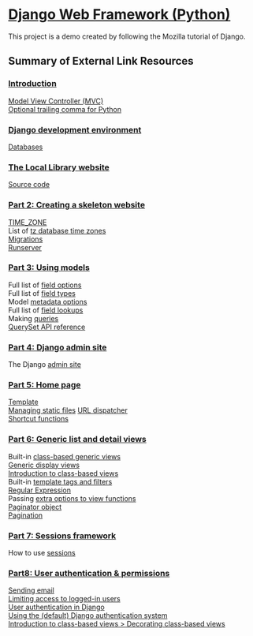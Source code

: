 # [Django Web Framework (Python)](https://developer.mozilla.org/en-US/docs/Learn/Server-side/Django)

This project is a demo created by following the Mozilla tutorial of Django.

## Summary of External Link Resources

### [Introduction](https://developer.mozilla.org/en-US/docs/Learn/Server-side/Django/Introduction)
[Model View Controller (MVC)](https://developer.mozilla.org/en-US/docs/Glossary/MVC)  
[Optional trailing comma for Python](https://docs.python.org/3/faq/design.html#why-does-python-allow-commas-at-the-end-of-lists-and-tuples)  

### [Django development environment](https://developer.mozilla.org/en-US/docs/Learn/Server-side/Django/development_environment)
[Databases](https://docs.djangoproject.com/en/2.1/ref/databases/)

### [The Local Library website](https://developer.mozilla.org/en-US/docs/Learn/Server-side/Django/Tutorial_local_library_website)
[Source code](https://github.com/mdn/django-locallibrary-tutorial)

### [Part 2: Creating a skeleton website](https://developer.mozilla.org/en-US/docs/Learn/Server-side/Django/skeleton_website)
[TIME_ZONE](https://docs.djangoproject.com/en/2.0/ref/settings/#std:setting-TIME_ZONE)  
List of [tz database time zones](https://en.wikipedia.org/wiki/List_of_tz_database_time_zones)  
[Migrations](https://docs.djangoproject.com/en/2.1/topics/migrations/)  
[Runserver](https://docs.djangoproject.com/en/2.1/ref/django-admin/#runserver)  

### [Part 3: Using models](https://developer.mozilla.org/en-US/docs/Learn/Server-side/Django/Models)
Full list of [field options](https://developer.mozilla.org/en-US/docs/Learn/Server-side/Django)  
Full list of [field types](https://docs.djangoproject.com/en/2.1/ref/models/fields/#field-types)  
Model [metadata options](https://docs.djangoproject.com/en/2.1/ref/models/options/)  
Full list of [field lookups](https://docs.djangoproject.com/en/2.1/ref/models/querysets/#field-lookups)  
Making [queries](https://docs.djangoproject.com/en/2.1/topics/db/queries/)   
[QuerySet API reference](https://docs.djangoproject.com/en/2.1/ref/models/querysets/)  

### [Part 4: Django admin site](https://developer.mozilla.org/en-US/docs/Learn/Server-side/Django/Admin_site)
The Django [admin site](https://docs.djangoproject.com/en/2.1/ref/contrib/admin/)  

### [Part 5: Home page](https://developer.mozilla.org/en-US/docs/Learn/Server-side/Django/Home_page)
[Template](https://docs.djangoproject.com/en/2.1/topics/templates/)  
[Managing static files](https://docs.djangoproject.com/en/2.1/howto/static-files/)
[URL dispatcher](https://docs.djangoproject.com/en/2.1/topics/http/urls/)  
[Shortcut functions](https://docs.djangoproject.com/en/2.1/topics/http/shortcuts/#django.shortcuts.render)  

### [Part 6: Generic list and detail views](https://developer.mozilla.org/en-US/docs/Learn/Server-side/Django/Generic_views)
Built-in [class-based generic views](https://docs.djangoproject.com/en/2.1/topics/class-based-views/generic-display/)  
[Generic display views](https://docs.djangoproject.com/en/2.1/ref/class-based-views/generic-display/)  
[Introduction to class-based views](https://docs.djangoproject.com/en/2.1/topics/class-based-views/intro/)  
Built-in [template tags and filters](https://docs.djangoproject.com/en/2.1/ref/templates/builtins/#)  
[Regular Expression](https://docs.python.org/3/library/re.html)  
Passing [extra options to view functions](https://docs.djangoproject.com/en/2.1/topics/http/urls/#views-extra-options)  
[Paginator object](https://docs.djangoproject.com/en/2.1/topics/pagination/#paginator-objects)  
[Pagination](https://docs.djangoproject.com/en/2.1/topics/pagination/)  

### [Part 7: Sessions framework](https://developer.mozilla.org/en-US/docs/Learn/Server-side/Django/Sessions)  
How to use [sessions](https://docs.djangoproject.com/en/2.1/topics/http/sessions/)  

### [Part8: User authentication & permissions](https://developer.mozilla.org/en-US/docs/Learn/Server-side/Django/Authentication)
[Sending email](https://docs.djangoproject.com/en/2.1/topics/email/)  
[Limiting access to logged-in users](https://docs.djangoproject.com/en/2.1/topics/auth/default/#limiting-access-to-logged-in-users)  
[User authentication in Django](https://docs.djangoproject.com/en/2.1/topics/auth/)  
[Using the (default) Django authentication system](https://docs.djangoproject.com/en/2.1/topics/auth/default//)  
[Introduction to class-based views > Decorating class-based views](https://docs.djangoproject.com/en/2.1/topics/class-based-views/intro/#decorating-class-based-views)  
